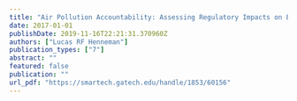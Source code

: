 ```yaml
---
title: "Air Pollution Accountability: Assessing Regulatory Impacts on Emissions and Air Quality"
date: 2017-01-01
publishDate: 2019-11-16T22:21:31.370960Z
authors: ["Lucas RF Henneman"]
publication_types: ["7"]
abstract: ""
featured: false
publication: ""
url_pdf: "https://smartech.gatech.edu/handle/1853/60156"
---
```


